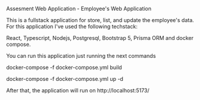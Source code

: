 Assesment Web Application - Employee's Web Application

This is a fullstack application for store, list, and update the employee's data. For this application I've used the following techstack:

React, Typescript, Nodejs, Postgresql, Bootstrap 5, Prisma ORM and docker compose.

You can run this application just running the next commands 

  docker-compose -f docker-compose.yml build
  
  docker-compose -f docker-compose.yml up -d

After that, the application will run on http://localhost:5173/
